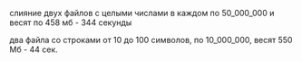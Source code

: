 слияние двух файлов с целыми числами в каждом по 50_000_000 
и весят по 458 мб - 344 секунды

два файла со строками от 10 до 100 символов, по 10_000_000, весят 550 Мб - 44 сек.

